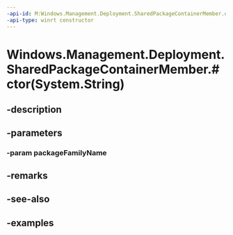 ```yaml
---
-api-id: M:Windows.Management.Deployment.SharedPackageContainerMember.#ctor(System.String)
-api-type: winrt constructor
---
```


# Windows.Management.Deployment.SharedPackageContainerMember.#ctor(System.String)

<!--
public SharedPackageContainerMember (string packageFamilyName);
-->


## -description

## -parameters

### -param packageFamilyName

## -remarks

## -see-also

## -examples


